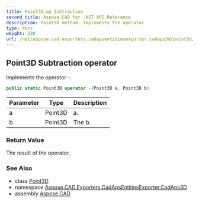 ```yaml
---
title: Point3D.op_Subtraction
second_title: Aspose.CAD for .NET API Reference
description: Point3D method. Implements the operator 
type: docs
weight: 220
url: /net/aspose.cad.exporters.cadapsentitiesexporter.cadaps3d/point3d/op_subtraction/
---
```

## Point3D Subtraction operator

Implements the operator -.

```csharp
public static Point3D operator -(Point3D a, Point3D b)
```

| Parameter | Type | Description |
| --- | --- | --- |
| a | Point3D | a. |
| b | Point3D | The b. |

### Return Value

The result of the operator.

### See Also

* class [Point3D](../)
* namespace [Aspose.CAD.Exporters.CadApsEntitiesExporter.CadAps3D](../../point3d/)
* assembly [Aspose.CAD](../../../)



